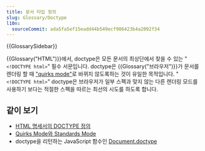 ```yaml
---
title: 문서 타입 정의
slug: Glossary/Doctype
l10n:
  sourceCommit: ada5fa5ef15eadd44b549ecf906423b4a2092f34
---
```


{{GlossarySidebar}}

{{Glossary("HTML")}}에서, doctype은 모든 문서의 최상단에서 찾을 수 있는 "`<!DOCTYPE html>`" 필수 서문입니다. doctype은 {{Glossary("브라우저")}}가 문서를 렌더링 할 때 ["quirks mode"](/ko/docs/Quirks_Mode_and_Standards_Mode)로 바뀌지 않도록하는 것이 유일한 목적입니다. "`<!DOCTYPE html>`" doctype은 브라우저가 일부 스펙과 맞지 않는 다른 렌더링 모드를 사용하기 보다는 적절한 스펙을 따르는 최선의 시도를 하도록 합니다.

## 같이 보기

- [HTML 명세서의 DOCTYPE 정의](https://html.spec.whatwg.org/multipage/syntax.html#the-doctype)
- [Quirks Mode와 Standards Mode](/ko/docs/Quirks_Mode_and_Standards_Mode)
- doctype을 리턴하는 JavaScript 함수인 [Document.doctype](/ko/docs/Web/API/Document/doctype)
